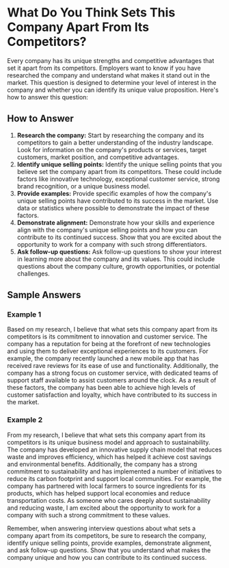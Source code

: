 What Do You Think Sets This Company Apart From Its Competitors?
====================================================================================

Every company has its unique strengths and competitive advantages that set it apart from its competitors. Employers want to know if you have researched the company and understand what makes it stand out in the market. This question is designed to determine your level of interest in the company and whether you can identify its unique value proposition. Here's how to answer this question:

How to Answer
-------------

1. **Research the company:** Start by researching the company and its competitors to gain a better understanding of the industry landscape. Look for information on the company's products or services, target customers, market position, and competitive advantages.
2. **Identify unique selling points:** Identify the unique selling points that you believe set the company apart from its competitors. These could include factors like innovative technology, exceptional customer service, strong brand recognition, or a unique business model.
3. **Provide examples:** Provide specific examples of how the company's unique selling points have contributed to its success in the market. Use data or statistics where possible to demonstrate the impact of these factors.
4. **Demonstrate alignment:** Demonstrate how your skills and experience align with the company's unique selling points and how you can contribute to its continued success. Show that you are excited about the opportunity to work for a company with such strong differentiators.
5. **Ask follow-up questions:** Ask follow-up questions to show your interest in learning more about the company and its values. This could include questions about the company culture, growth opportunities, or potential challenges.

Sample Answers
--------------

### Example 1

Based on my research, I believe that what sets this company apart from its competitors is its commitment to innovation and customer service. The company has a reputation for being at the forefront of new technologies and using them to deliver exceptional experiences to its customers. For example, the company recently launched a new mobile app that has received rave reviews for its ease of use and functionality. Additionally, the company has a strong focus on customer service, with dedicated teams of support staff available to assist customers around the clock. As a result of these factors, the company has been able to achieve high levels of customer satisfaction and loyalty, which have contributed to its success in the market.

### Example 2

From my research, I believe that what sets this company apart from its competitors is its unique business model and approach to sustainability. The company has developed an innovative supply chain model that reduces waste and improves efficiency, which has helped it achieve cost savings and environmental benefits. Additionally, the company has a strong commitment to sustainability and has implemented a number of initiatives to reduce its carbon footprint and support local communities. For example, the company has partnered with local farmers to source ingredients for its products, which has helped support local economies and reduce transportation costs. As someone who cares deeply about sustainability and reducing waste, I am excited about the opportunity to work for a company with such a strong commitment to these values.

Remember, when answering interview questions about what sets a company apart from its competitors, be sure to research the company, identify unique selling points, provide examples, demonstrate alignment, and ask follow-up questions. Show that you understand what makes the company unique and how you can contribute to its continued success.
